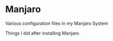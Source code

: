 # Manjaro
Various configuration files in my Manjaro System


Things I did after installing Manjaro


